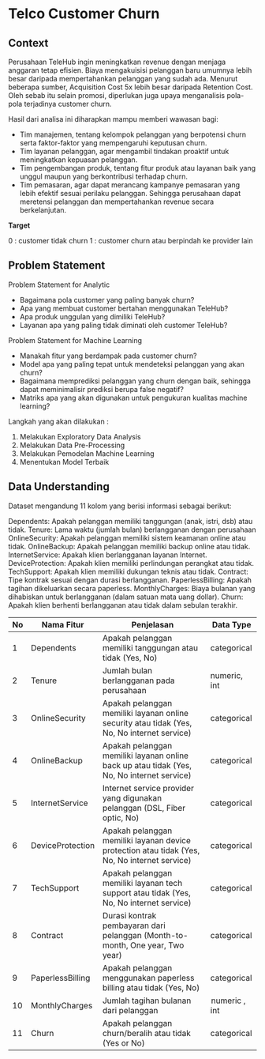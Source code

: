 # Telco Customer Churn

## Context

Perusahaan TeleHub ingin meningkatkan revenue dengan menjaga anggaran tetap efisien. Biaya mengakuisisi pelanggan baru umumnya lebih besar daripada mempertahankan pelanggan yang sudah ada. Menurut beberapa sumber, Acquisition Cost 5x lebih besar daripada Retention Cost. Oleh sebab itu selain promosi, diperlukan juga upaya menganalisis pola-pola terjadinya customer churn.

Hasil dari analisa ini diharapkan mampu memberi wawasan bagi:

* Tim manajemen, tentang kelompok pelanggan yang berpotensi churn serta faktor-faktor yang mempengaruhi keputusan churn.
* Tim layanan pelanggan, agar mengambil tindakan proaktif untuk meningkatkan kepuasan pelanggan.
* Tim pengembangan produk, tentang fitur produk atau layanan baik yang unggul maupun yang berkontribusi terhadap churn.
* Tim pemasaran, agar dapat merancang kampanye pemasaran yang lebih efektif sesuai perilaku pelanggan. Sehingga perusahaan dapat meretensi pelanggan dan mempertahankan revenue secara berkelanjutan.

**Target**

0 : customer tidak churn
1 : customer churn atau berpindah ke provider lain

## Problem Statement

Problem Statement for Analytic
* Bagaimana pola customer yang paling banyak churn?
* Apa yang membuat customer bertahan menggunakan TeleHub?
* Apa produk unggulan yang dimiliki TeleHub?
* Layanan apa yang paling tidak diminati oleh customer TeleHub?

Problem Statement for Machine Learning
* Manakah fitur yang berdampak pada customer churn?
* Model apa yang paling tepat untuk mendeteksi pelanggan yang akan churn?
* Bagaimana memprediksi pelanggan yang churn dengan baik, sehingga dapat meminimalisir prediksi berupa false negatif?
* Matriks apa yang akan digunakan untuk pengukuran kualitas machine learning?

Langkah yang akan dilakukan :

1. Melakukan Exploratory Data Analysis
2. Melakukan Data Pre-Processing
3. Melakukan Pemodelan Machine Learning
4. Menentukan Model Terbaik

## Data Understanding

Dataset mengandung 11 kolom yang berisi informasi sebagai berikut:

Dependents: Apakah pelanggan memiliki tanggungan (anak, istri, dsb) atau tidak.
Tenure: Lama waktu (jumlah bulan) berlangganan dengan perusahaan
OnlineSecurity: Apakah pelanggan memiliki sistem keamanan online atau tidak.
OnlineBackup: Apakah pelanggan memiliki backup online atau tidak.
InternetService: Apakah klien berlangganan layanan Internet.
DeviceProtection: Apakah klien memiliki perlindungan perangkat atau tidak.
TechSupport: Apakah klien memiliki dukungan teknis atau tidak.
Contract: Tipe kontrak sesuai dengan durasi berlangganan.
PaperlessBilling: Apakah tagihan dikeluarkan secara paperless.
MonthlyCharges: Biaya bulanan yang dihabiskan untuk berlangganan (dalam satuan mata uang dollar).
Churn: Apakah klien berhenti berlangganan atau tidak dalam sebulan terakhir.

| No | __Nama Fitur__ | __Penjelasan__ | __Data Type__ |
| - | - | - | - | 
| 1 | Dependents | Apakah pelanggan memiliki tanggungan atau tidak (Yes, No) | categorical | 
| 2 | Tenure | Jumlah bulan berlangganan pada perusahaan | numeric, int |
| 3 | OnlineSecurity | Apakah pelanggan memiliki layanan online security atau tidak (Yes, No, No internet service) | categorical | 
| 4 | OnlineBackup |  Apakah pelanggan memiliki layanan online back up atau tidak (Yes, No, No internet service) | categorical | 
| 5 | InternetService | Internet service provider yang digunakan pelanggan (DSL, Fiber optic, No) | categorical |
| 6 | DeviceProtection | Apakah pelanggan memiliki layanan device protection atau tidak (Yes, No, No internet service) | categorical |
| 7 | TechSupport | Apakah pelanggan memiliki layanan tech support atau tidak (Yes, No, No internet service) | categorical | 
| 8 | Contract | Durasi kontrak pembayaran dari pelanggan (Month-to-month, One year, Two year) | categorical |
| 9 | PaperlessBilling | Apakah pelanggan menggunakan paperless billing atau tidak (Yes, No) | categorical |
| 10 | MonthlyCharges | Jumlah tagihan bulanan dari pelanggan |  numeric , int |
| 11 | Churn | Apakah pelanggan churn/beralih atau tidak (Yes or No) | categorical |


